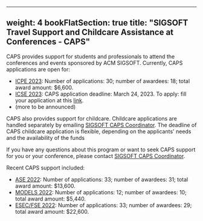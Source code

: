 
---
weight: 4
bookFlatSection: true
title: "SIGSOFT Travel Support and Childcare Assistance at Conferences - CAPS"
---
CAPS provides support for students and professionals to attend the conferences and events sponsored by ACM SIGSOFT. Currently, CAPS applications are open for:

- [ICPE 2023](https://icpe2023.spec.org/): Number of applications: 30; number of awardees: 18; total award amount: $6,600.
- [ICSE 2023](https://conf.researchr.org/home/icse-2023): CAPS application deadline: March 24, 2023. To apply: fill your application at this [link](https://survey.alchemer.com/s3/7229258/CAPS-NSF-Travel-Support-ICSE-2023).
- (more to be announced)

CAPS also provides support for childcare. Childcare applications are handled separately by emailing [SIGSOFT CAPS Coordinator](sigsoft_caps@acm.org). The deadline of CAPS childcare application is flexible, depending on the applicants' needs and the availability of the funds

If you have any questions about this program or want to seek CAPS support for you or your conference, please contact [SIGSOFT CAPS Coordinator](sigsoft_caps@acm.org).

Recent CAPS support included:

- [ASE 2022](https://conf.researchr.org/home/ase-2022): Number of applications: 33; number of awardees: 31; total award amount: $13,600.
- [MODELS 2022](https://conf.researchr.org/home/models-2022): Number of applications: 12; number of awardees: 10; total award amount: $5,440.
- [ESEC/FSE 2022](https://2022.esec-fse.org/): Number of applications: 33; number of awardees: 29; total award amount: $22,600.

